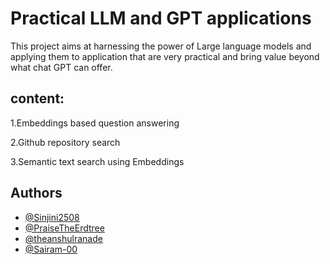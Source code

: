 # Practical LLM and GPT applications

This project aims at harnessing the power of Large language models and applying them to application that are very practical and bring value beyond what chat GPT can offer. 


## content:

1.Embeddings based question answering 

2.Github repository search

3.Semantic text search using Embeddings


## Authors

- [@Sinjini2508](https://github.com/Sinjini2508)
- [@PraiseTheErdtree](https://github.com/PraiseTheErdtree)
- [@theanshulranade](https://github.com/theanshulranade)
- [@Sairam-00](https://github.com/Sairam-00)

